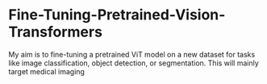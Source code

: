 # Fine-Tuning-Pretrained-Vision-Transformers
My aim is  to fine-tuning a pretrained ViT model on a new dataset for tasks like image classification, object detection, or segmentation. This will mainly target medical imaging
